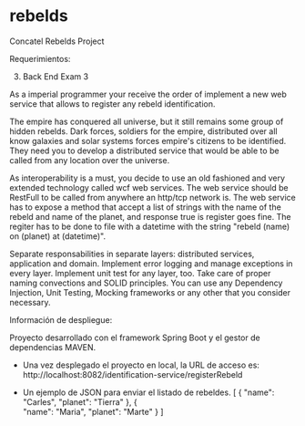 # rebelds
Concatel Rebelds Project

Requerimientos:

3. Back End Exam 3

As a imperial programmer your receive the order of implement a new web service that allows to register any rebeld 
identification.

The empire has conquered all universe, but it still remains some group of hidden rebelds. Dark forces, soldiers for the empire,
distributed over all know galaxies and solar systems forces empire's citizens to be identified. They need you to develop a 
distributed service that would be able to be called from any location over the universe.

As interoperability is a must, you decide to use an old fashioned and very extended technology called wcf web services. 
The web service should be RestFull to be called from anywhere an http/tcp network is. The web service has to expose a method 
that accept a list of strings with the name of the rebeld and name of the planet, and response true is register goes fine. 
The regiter has to be done to file with a datetime with the string "rebeld (name) on (planet) at (datetime)".

Separate responsabilities in separate layers: distributed services, application and domain. Implement error logging and manage 
exceptions in every layer. Implement unit test for any layer, too. Take care of proper naming convections and SOLID principles.
You can use any Dependency Injection, Unit Testing, Mocking frameworks or any other that you consider necessary.

Información de despliegue:

Proyecto desarrollado con el framework Spring Boot y el gestor de dependencias MAVEN.
- Una vez desplegado el proyecto en local, la URL de acceso es:
    http://localhost:8082/identification-service/registerRebeld
    
- Un ejemplo de JSON para enviar el listado de rebeldes.
[
	{
        "name": "Carles",
        "planet": "Tierra"
    },
	{	
    	"name": "Maria",
		"planet": "Marte"
    }
]

